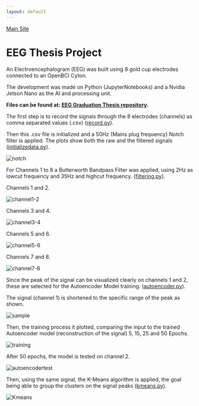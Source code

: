 ```yaml
---
layout: default
---
```

[Main Site](./)

# EEG Thesis Project

An Electroencephalogram (EEG) was built using 8 gold cup electrodes connected to an OpenBCI Cyton.

The development was made on Python (JupyterNotebooks) and a Nvidia Jetson Nano as the AI and processing unit.

**Files can be found at: [EEG Graduation Thesis repository](https://github.com/mffellay/EEG).**

The first step is to record the signals through the 8 electrodes (channels) as comma separated values (.csv) ([record.py](https://github.com/mffellay/EEG/blob/main/record.py)).

Then this .csv file is initialized and a 50Hz (Mains plug frequency) Notch filter is applied. The plots show both the raw and the filtered signals ([initializedata.py](https://github.com/mffellay/EEG/blob/main/initializedata.py)).

<img src="https://raw.githubusercontent.com/mffellay/EEG/main/pics/samplesnotch.png" alt="notch">

For Channels 1 to 8 a Butterworth Bandpass Filter was applied, using 2Hz as lowcut frequency and 35Hz and highcut frequency. ([filtering.py](https://github.com/mffellay/EEG/blob/main/filtering.py)).

Channels 1 and 2.

<img src="https://raw.githubusercontent.com/mffellay/EEG/main/pics/ch%201-2.png" alt="channel1-2">

Channels 3 and 4.

<img src="https://raw.githubusercontent.com/mffellay/EEG/main/pics/ch3-4.png" alt="channel3-4">

Channels 5 and 6.

<img src="https://raw.githubusercontent.com/mffellay/EEG/main/pics/ch5-6.png" alt="channel5-6">

Channels 7 and 8.

<img src="https://raw.githubusercontent.com/mffellay/EEG/main/pics/ch7-8.png" alt="channel7-8">

Since the peak of the signal can be visualized clearly on channels 1 and 2, these are selected for the Autoencoder Model training. ([autoencoder.py](https://github.com/mffellay/EEG/blob/main/autoencoder.py)).

The signal (channel 1) is shortened to the specific range of the peak as shown.

<img src="https://raw.githubusercontent.com/mffellay/EEG/main/pics/sampletotrain.png" alt="sample">

Then, the training process it plotted, comparing the input to the trained Autoencoder model (reconstruction of the signal) 5, 15, 25 and 50 Epochs.

<img src="https://raw.githubusercontent.com/mffellay/EEG/main/pics/autoencodertraining.png" alt="training">

After 50 epochs, the model is tested on channel 2.

<img src="https://raw.githubusercontent.com/mffellay/EEG/main/pics/autoencoderTesting.png" alt="autoencodertest">

Then, using the same signal, the K-Means algorithm is applied, the goal being able to group the clusters on the signal peaks ([kmeans.py](https://github.com/mffellay/EEG/blob/main/kmeans.py)).

<img src="https://raw.githubusercontent.com/mffellay/EEG/main/pics/Kmeans.png" alt="Kmeans">

